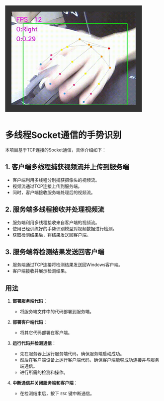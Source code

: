 <p align="center" style="background-color: #333333; padding: 20px; display: inline-block;">
  <img src="./processed_output.gif" alt="手势动作识别结果" />
</p>



# 多线程Socket通信的手势识别

本项目基于TCP连接的Socket通信，具体介绍如下：

## 1. 客户端多线程捕获视频流并上传到服务端
- 客户端利用多线程分别捕获摄像头的视频流。
- 视频流通过TCP连接上传到服务端。
- 同时，客户端接收服务端处理后的视频流。

## 2. 服务端多线程接收并处理视频流
- 服务端利用多线程接收来自客户端的视频流。
- 使用已经训练好的手势识别模型对视频数据进行检测。
- 获取检测结果后，将结果发送回客户端。

## 3. 服务端将检测结果发送回客户端
- 服务端通过TCP连接将检测结果发送回Windows客户端。
- 客户端接收并展示检测结果。

## 用法

1. **部署服务端代码**：
   - 将服务端文件中的代码部署到服务端。

2. **部署客户端代码**：
   - 将其它代码部署在客户端。

3. **运行代码并检测通信**：
   - 先在服务器上运行服务端代码，确保服务端启动成功。
   - 然后在客户端设备上运行客户端代码，确保客户端能够成功连接并与服务端通信。
   - 进行所需的检测和操作。

4. **中断通信并关闭服务端和客户端**：
   - 在检测结束后，按下 `ESC` 键中断通信。
